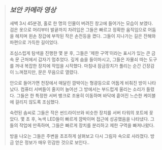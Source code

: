 > ## _보안 카메라 영상_
>
> 새벽 3시 45분경, 홀로 한 명의 인물이 버려진 창고에 들어가는 모습이 보였다. 검은 옷으로 머리부터 발끝까지 차려입은 그들은 빠르고 정확한 움직임으로 어둠을 헤치며 왼손 장갑에 부착된 작은 손전등을 켰다. 그들이 지나가는 길은 잔해와 파편으로 가득한 길이었다.
>
> 조심스럽게 탐색을 진행한 몇 분 후, 그들은 '제한 구역'이라는 표시가 있는 큰 금속 문 근처에서 갑자기 멈추었다. 깊게 숨을 들이마시고, 그들은 자물쇠 따는 도구를 꺼내 복잡한 장치에 작업을 시작했다. 마침내 잠금장치가 풀리는 순간 긴장감이 느껴졌지만, 문은 무음으로 열렸다.
>
> 안으로 들어가면 천장에서 매달린 깜박이는 형광등으로 어둡게 비춰진 방이 나타났다. 컴퓨터 서버들이 줄지어 늘어선 그 방에서는 부드럽게 울리는 소리가 들렸다. 그들은 한 특정한 서버 뱅크로 조용히 이동하며 바닥에 흩어진 느슨한 케이블에 걸리지 않도록 조심했다.
>
> 숙련된 솜씨로 그들은 작은 썬드라이브와 비슷한 장치를 서버 타워의 포트에 꽂았다. 몇 초 후, 녹색 LED들이 빠르게 깜박이며 접근에 성공했음을 나타냈다. 그들의 작업에 만족하며, 그들은 빠르게 장치를 분리하고 제한 구역을 빠져나왔다.
>
> 방을 나오는 그들은 주변을 초조하게 살펴보고 다시 그림자 속으로 사라졌다. 방금 얻은 정보가 매우 민감한 것으로 보인다..
